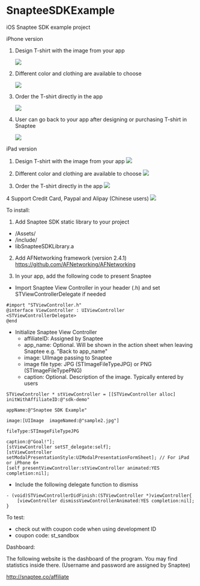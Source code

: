SnapteeSDKExample
=================

iOS Snaptee SDK example project

iPhone version

1. Design T-shirt with the image from your app
    
    ![](screenshots/screen1.png)

2. Different color and clothing are available to choose
    
    ![](screenshots/screen2.png)

3. Order the T-shirt directly in the app
    
    ![](screenshots/screen3.png)

4. User can go back to your app after designing or purchasing T-shirt in Snaptee
    
    ![](screenshots/screen4.png)

iPad version

1. Design T-shirt with the image from your app
    ![](screenshots/ipad_01.png)
    
2. Different color and clothing are available to choose
    ![](screenshots/ipad_02.png)
    
3. Order the T-shirt directly in the app
    ![](screenshots/ipad_03.png)
    
4 Support Credit Card, Paypal and Alipay (Chinese users)
    ![](screenshots/ipad_04.png)


To install:

1) Add Snaptee SDK static library to your project
- /Assets/
- /include/
- libSnapteeSDKLibrary.a

2) Add AFNetworking framework (version 2.4.1)
https://github.com/AFNetworking/AFNetworking

3) In your app, add the following code to present Snaptee

- Import Snaptee View Controller in your header (.h) and set STViewControllerDelegate if needed
```objc
#import "STViewController.h"
@interface ViewController : UIViewController <STViewControllerDelegate>
@end
```
    
- Initialize Snaptee View Controller
    - affiliateID: Assigned by Snaptee
    - app_name: Optional. Will be shown in the action sheet when leaving Snaptee e.g. "Back to app_name"
    - image: UIImage passing to Snaptee
    - image file type: JPG (STImageFileTypeJPG) or PNG (STImageFileTypePNG)
    - caption: Optional. Description of the image. Typically entered by users
```objc
STViewController * stViewController = [[STViewController alloc] initWithAffiliateID:@"sdk-demo"
                                                                            appName:@"Snaptee SDK Example"
                                                                              image:[UIImage  imageNamed:@"sample2.jpg"]
                                                                           fileType:STImageFileTypeJPG
                                                                            caption:@"Goal!"];
[stViewController setST_delegate:self];
[stViewController setModalPresentationStyle:UIModalPresentationFormSheet]; // For iPad or iPhone 6+
[self presentViewController:stViewController animated:YES completion:nil];
```
- Include the following delegate function to dismiss

```objc
- (void)STViewControllerDidFinish:(STViewController *)viewController{
    [viewController dismissViewControllerAnimated:YES completion:nil];
}
```

To test:

- check out with coupon code when using development ID
- coupon code: st_sandbox
 
Dashboard:

The following website is the dashboard of the program. You may find statistics inside there.
(Username and password are assigned by Snaptee)

http://snaptee.co/affiliate









